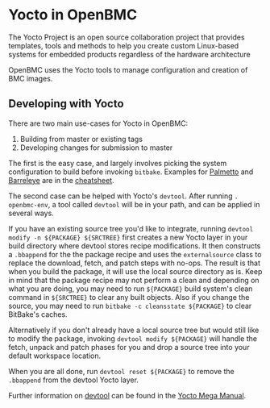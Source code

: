 # Yocto in OpenBMC #

The Yocto Project is an open source collaboration project that provides
templates, tools and methods to help you create custom Linux-based systems for
embedded products regardless of the hardware architecture

OpenBMC uses the Yocto tools to manage configuration and creation of BMC
images.

## Developing with Yocto ##

There are two main use-cases for Yocto in OpenBMC:

1. Building from master or existing tags
2. Developing changes for submission to master

The first is the easy case, and largely involves picking the system
configuration to build before invoking `bitbake`. Examples for
[Palmetto](cheatsheet.md#building-for-palmetto) and
[Barreleye](cheatsheet.md#building-for-barreleye) are in the
[cheatsheet](cheatsheet.md).

The second case can be helped with Yocto's `devtool`. After running
`.  openbmc-env`, a tool called `devtool` will be in your path, and can be applied in several ways.

If you have an existing source tree you'd like to integrate, running
`devtool modify -n ${PACKAGE} ${SRCTREE}` first creates a new Yocto layer in
your build directory where devtool stores recipe modifications. It then
constructs a `.bbappend` for the the package recipe and uses the
`externalsource` class to replace the download, fetch, and patch steps with
no-ops. The result is that when you build the package, it will use the local
source directory as is. Keep in mind that the package recipe may not perform a
clean and depending on what you are doing, you may need to run `${PACKAGE}`
build system's clean command in `${SRCTREE}` to clear any built objects. Also
if you change the source, you may need to run
`bitbake -c cleansstate ${PACKAGE}` to clear BitBake's caches.

Alternatively if you don't already have a local source tree but would still
like to modify the package, invoking `devtool modify ${PACKAGE}` will handle
the fetch, unpack and patch phases for you and drop a source tree into your
default workspace location.

When you are all done, run `devtool reset ${PACKAGE}` to remove the `.bbappend`
from the devtool Yocto layer.

Further information on [devtool][0] can be found in the [Yocto Mega Manual][1].

[0]: (http://www.yoctoproject.org/docs/2.1/mega-manual/mega-manual.html#devtool-use-devtool-modify-to-enable-work-on-code-associated-with-an-existing-recipe) "devtool"
[1]: (http://www.yoctoproject.org/docs/2.1/mega-manual/mega-manual.html) "Yocto Mega Manual"
